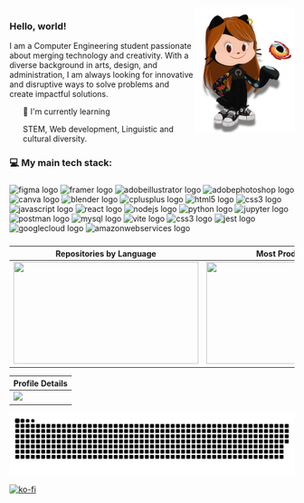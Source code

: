 <img width="35%" align="right" src="img\octovii.png" />

<h3>Hello, world! </h3>
<p> I am a Computer Engineering student passionate about merging technology and creativity. With a diverse background in arts, design, and administration, I am always looking for innovative and disruptive ways to solve problems and create impactful solutions.

<ul>🎯 I'm currently learning
 <p> STEM, Web development, Linguistic and cultural diversity.</p>
</ul>
<p></p>

<!--badges--->
<!--
<div align="left">
<p align="center"> </p>
<h3 align="left">🔧 Tools and languages I've used in projects:</h3>

###

<div align="left">
  <img src="https://skillicons.dev/icons?i=ps" height="23" alt="adobephotoshop logo"  />
 
  <img src="https://cdn.jsdelivr.net/gh/devicons/devicon/icons/illustrator/illustrator-plain.svg" height="23" alt="illustrator logo"  />
 
  <img src="https://cdn.jsdelivr.net/gh/devicons/devicon/icons/unity/unity-original.svg" height="23" alt="unity logo"  />
 
  <img src="https://cdn.jsdelivr.net/gh/devicons/devicon/icons/unrealengine/unrealengine-original.svg" height="23" alt="unrealengine logo"  />
 
  <img src="https://cdn.jsdelivr.net/gh/devicons/devicon/icons/codepen/codepen-original.svg" height="23" alt="codepen logo"  />
 
  <img src="https://cdn.jsdelivr.net/gh/devicons/devicon/icons/blender/blender-original.svg" height="23" alt="blender logo"  />
 
  <img src="https://cdn.jsdelivr.net/gh/devicons/devicon/icons/canva/canva-original.svg" height="23" alt="canva logo"  />
 
  <img src="https://cdn.jsdelivr.net/gh/devicons/devicon/icons/figma/figma-original.svg" height="23" alt="figma logo"  />
 
  <img src="https://cdn.jsdelivr.net/gh/devicons/devicon/icons/xcode/xcode-original.svg" height="23" alt="xcode logo"  />
 
  <img src="https://cdn.jsdelivr.net/gh/devicons/devicon/icons/arduino/arduino-original.svg" height="23" alt="arduino logo"  />
 
  <img src="https://cdn.jsdelivr.net/gh/devicons/devicon/icons/raspberrypi/raspberrypi-original.svg" height="23" alt="raspberrypi logo"  />
 
  <img src="https://cdn.jsdelivr.net/gh/devicons/devicon/icons/androidstudio/androidstudio-original.svg" height="23" alt="androidstudio logo"  />
 
  <img src="https://cdn.jsdelivr.net/gh/devicons/devicon/icons/azure/azure-original.svg" height="23" alt="azure logo"  />
 
  <img src="https://cdn.jsdelivr.net/gh/devicons/devicon/icons/go/go-original.svg" height="23" alt="go logo"  />
 
  <img src="https://cdn.jsdelivr.net/gh/devicons/devicon/icons/java/java-original.svg" height="23" alt="java logo"  />
 
  <img src="https://cdn.jsdelivr.net/gh/devicons/devicon/icons/kubernetes/kubernetes-plain.svg" height="23" alt="kubernetes logo"  />
 
  <img src="https://cdn.jsdelivr.net/gh/devicons/devicon/icons/pytorch/pytorch-original.svg" height="23" alt="pytorch logo"  />
 
  <img src="https://cdn.jsdelivr.net/gh/devicons/devicon/icons/lua/lua-original.svg" height="23" alt="lua logo"  />
 
  <img src="https://cdn.jsdelivr.net/gh/devicons/devicon/icons/pandas/pandas-original.svg" height="23" alt="pandas logo"  />
 
  <img src="https://cdn.jsdelivr.net/gh/devicons/devicon/icons/numpy/numpy-original.svg" height="23" alt="numpy logo"  />
 
  <img src="https://cdn.jsdelivr.net/gh/devicons/devicon/icons/r/r-original.svg" height="23" alt="r logo"  />
 
  <img src="https://cdn.jsdelivr.net/gh/devicons/devicon/icons/rstudio/rstudio-original.svg" height="23" alt="rstudio logo"  />
 
  <img src="https://cdn.jsdelivr.net/gh/devicons/devicon/icons/nestjs/nestjs-original.svg" height="23" alt="nestjs logo"  />
 
  <img src="https://cdn.jsdelivr.net/gh/devicons/devicon/icons/gulp/gulp-plain.svg" height="23" alt="gulp logo"  />
 
  <img src="https://cdn.jsdelivr.net/gh/devicons/devicon/icons/redis/redis-original.svg" height="23" alt="redis logo"  />
</div>
--->
###

<h3 align="left">💻 My main tech stack:</h3>

###

<div align="left">
  <!---
  [![wakatime](https://wakatime.com/badge/user/6d6db147-2dcb-4258-9a9c-df9f3613a25a.svg?style=for-the-badge)](https://wakatime.com/@6d6db147-2dcb-4258-9a9c-df9f3613a25a)
  <!--design-->
  <img src="https://img.shields.io/badge/Figma-d66a6a?logo=figma&logoColor=white&style=for-the-badge" height="25" alt="figma logo"  />
  <img src="https://img.shields.io/badge/Framer-212223?logo=framer&logoColor=white&style=for-the-badge" height="25" alt="framer logo"  />
  <img src="https://img.shields.io/badge/Illustrator-b74a09?logo=adobeillustrator&logoColor=black&style=for-the-badge" height="25" alt="adobeillustrator logo"  />
  <img src="https://img.shields.io/badge/Photoshop-063970?logo=adobephotoshop&logoColor=black&style=for-the-badge" height="25" alt="adobephotoshop logo"  />
  <img src="https://img.shields.io/badge/Canva-4D8EA6?logo=canva&logoColor=black&style=for-the-badge" height="25" alt="canva logo"  />
  <img src="https://img.shields.io/badge/Blender-F5792A?logo=blender&logoColor=black&style=for-the-badge" height="25" alt="blender logo"  />
  <!--dev-->
  <img src="https://img.shields.io/badge/C++-00599C?logo=cplusplus&logoColor=white&style=for-the-badge" height="25" alt="cplusplus logo"  />
 
  <img src="https://img.shields.io/badge/HTML5-E34F26?logo=html5&logoColor=white&style=for-the-badge" height="25" alt="html5 logo"  />
 
  <img src="https://img.shields.io/badge/CSS3-1572B6?logo=css3&logoColor=white&style=for-the-badge" height="25" alt="css3 logo"  />
 
  <img src="https://img.shields.io/badge/JavaScript-F7DF1E?logo=javascript&logoColor=black&style=for-the-badge" height="25" alt="javascript logo"  />
 
  <img src="https://img.shields.io/badge/React-61DAFB?logo=react&logoColor=black&style=for-the-badge" height="25" alt="react logo"  />
 
  <img src="https://img.shields.io/badge/Node.js-339933?logo=nodedotjs&logoColor=white&style=for-the-badge" height="25" alt="nodejs logo"  />
 <!---
  <img src="https://img.shields.io/badge/Express-000000?logo=express&logoColor=white&style=for-the-badge" height="25" alt="express logo"  />
 
  <img src="https://img.shields.io/badge/Redux-764ABC?logo=redux&logoColor=white&style=for-the-badge" height="25" alt="redux logo"  />
 
  <img src="https://img.shields.io/badge/Next.js-000000?logo=nextdotjs&logoColor=white&style=for-the-badge" height="25" alt="nextjs logo"  />
  --->
  <img src="https://img.shields.io/badge/Python-3776AB?logo=python&logoColor=white&style=for-the-badge" height="25" alt="python logo"  />

  <!---
  <img src="https://img.shields.io/badge/Flask-000000?logo=flask&logoColor=white&style=for-the-badge" height="25" alt="flask logo"  />
  
  <img src="https://img.shields.io/badge/Django-092E20?logo=django&logoColor=white&style=for-the-badge" height="25" alt="django logo"  />
 --->
  
  <img src="https://img.shields.io/badge/Jupyter-F37626?logo=jupyter&logoColor=black&style=for-the-badge" height="25" alt="jupyter logo"  />

 
  <img src="https://img.shields.io/badge/Postman-FF6C37?logo=postman&logoColor=black&style=for-the-badge" height="25" alt="postman logo"  />
 
  <img src="https://img.shields.io/badge/MySQL-4479A1?logo=mysql&logoColor=white&style=for-the-badge" height="25" alt="mysql logo"  />
  <!---
  <img src="https://img.shields.io/badge/MongoDB-47A248?logo=mongodb&logoColor=white&style=for-the-badge" height="25" alt="mongodb logo"  />
 
  <img src="https://img.shields.io/badge/Spring-6DB33F?logo=spring&logoColor=black&style=for-the-badge" height="25" alt="spring logo"  />
 
  <img src="https://img.shields.io/badge/Docker-2496ED?logo=docker&logoColor=white&style=for-the-badge" height="25" alt="docker logo"  />
 
  <img src="https://img.shields.io/badge/Jenkins-D24939?logo=jenkins&logoColor=white&style=for-the-badge" height="25" alt="jenkins logo"  />
 
  <img src="https://img.shields.io/badge/Apache-D22128?logo=apache&logoColor=white&style=for-the-badge" height="25" alt="apache logo"  />
 
  <img src="https://img.shields.io/badge/Apache Cassandra-1287B1?logo=apachecassandra&logoColor=white&style=for-the-badge" height="25" alt="apachecassandra logo"  />
 --->
  
   <img src="https://img.shields.io/badge/Vite-CB365E?logo=vite&logoColor=white&style=for-the-badge" height="25" alt="vite logo"  />
  
   <img src="https://img.shields.io/badge/glitch-742d81.svg?style=for-the-badge&logo=glitch&logoColor=white)" height="25" alt="css3 logo"  />
  
  <img src="https://img.shields.io/badge/Jest-C21325?logo=jest&logoColor=white&style=for-the-badge" height="25" alt="jest logo"  />
 
  <img src="https://img.shields.io/badge/Google Cloud-4285F4?logo=googlecloud&logoColor=white&style=for-the-badge" height="25" alt="googlecloud logo"  />
 
  <img src="https://img.shields.io/badge/Amazon AWS-232F3E?logo=amazonaws&logoColor=white&style=for-the-badge" height="25" alt="amazonwebservices logo"  />
</div>

###


</div>







<!--Stats table -->
| Repositories by Language | Most Productive Time | Most Committed Language |
|---------------------------|----------------------|--------------------------|
| <img width="327" height="180em" src="http://github-profile-summary-cards.vercel.app/api/cards/repos-per-language?username=pfrsch&theme=apprentice"> | <img width="327" height="180em" src="http://github-profile-summary-cards.vercel.app/api/cards/productive-time?username=pfrsch&theme=apprentice"> | <img width="327" height="180em" src="http://github-profile-summary-cards.vercel.app/api/cards/most-commit-language?username=pfrsch&theme=apprentice"> |

| **Profile Details**                                                                                                 |
|--------------------------------------------------------------------------------------------------------------------|
| <img width="981px" height="" src="http://github-profile-summary-cards.vercel.app/api/cards/profile-details?username=pfrsch&theme=apprentice"> |

<!--Stats --
<div align="">
<!-- repos-per-language --
   <img width="327" height="180em" src="http://github-profile-summary-cards.vercel.app/api/cards/repos-per-language?username=pfrsch&theme=apprentice">
<!-- productive-time --
   <img width="327" height="180em" src="http://github-profile-summary-cards.vercel.app/api/cards/productive-time?username=pfrsch&theme=apprentice">
<!-- most-commit-language --
   <img width="327" height="180em" src="http://github-profile-summary-cards.vercel.app/api/cards/most-commit-language?username=pfrsch&theme=apprentice">
 <!-- profile-details --
   <img width="900px" src="http://github-profile-summary-cards.vercel.app/api/cards/profile-details?username=pfrsch&theme=apprentice">
 </div>


<!-- Studies -->

<!--Projects--
<div align="" width"10%">
  <a href="https://github.com/pfrsch/cipherun">
    <img align="" width="40%" src="https://github-readme-stats.vercel.app/api/pin/?username=pfrsch&repo=cipherun" />
  </a>
  <a href="https://github.com/pfrsch/cipherun">
    <img align="" width="40%"  src="https://github-readme-stats.vercel.app/api/pin/?username=pfrsch&repo=cipherun" />
  </a>
</div>

 
<!-- snake -->
<img src="https://raw.githubusercontent.com/pfrsch/pfrsch/output/snake.svg" alt="Snake animation" />

 [![ko-fi](https://ko-fi.com/img/githubbutton_sm.svg)](https://ko-fi.com/N4N615P2ZZ)


###
